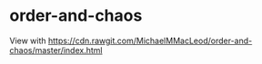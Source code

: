 # order-and-chaos
View with https://cdn.rawgit.com/MichaelMMacLeod/order-and-chaos/master/index.html